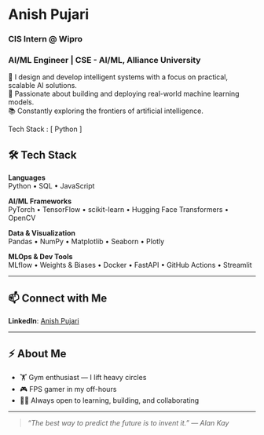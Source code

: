 # Anish Pujari

### CIS Intern @ Wipro  
### AI/ML Engineer | CSE - AI/ML, Alliance University



🧠 I design and develop intelligent systems with a focus on practical, scalable AI solutions.  
🔬 Passionate about building and deploying real-world machine learning models.  
📚 Constantly exploring the frontiers of artificial intelligence.

Tech Stack : [ Python ]
## 🛠 Tech Stack

**Languages**  
Python • SQL • JavaScript

**AI/ML Frameworks**  
PyTorch • TensorFlow • scikit-learn • Hugging Face Transformers • OpenCV

**Data & Visualization**  
Pandas • NumPy • Matplotlib • Seaborn • Plotly

**MLOps & Dev Tools**  
MLflow • Weights & Biases • Docker • FastAPI • GitHub Actions • Streamlit

---

## 📫 Connect with Me

**LinkedIn**: [Anish Pujari](https://www.linkedin.com/in/anish-pujari/)

---

## ⚡ About Me

- 🏋️ Gym enthusiast — I lift heavy circles  
- 🎮 FPS gamer in my off-hours  
- 🧑‍💻 Always open to learning, building, and collaborating

---

> _“The best way to predict the future is to invent it.” — Alan Kay_
